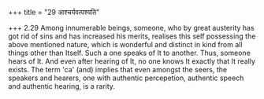 +++
title = "29 आश्चर्यवत्पश्यति"

+++
2.29 Among innumerable beings, someone, who by great austerity has got
rid of sins and has increased his merits, realises this self possessing
the above mentioned nature, which is wonderful and distinct in kind from
all things other than Itself. Such a one speaks of It to another. Thus,
someone hears of It. And even after hearing of It, no one knows It
exactly that It really exists. The term 'ca' (and) implies that even
amongst the seers, the speakers and hearers, one with authentic
percepetion, authentic speech and authentic hearing, is a rarity.

